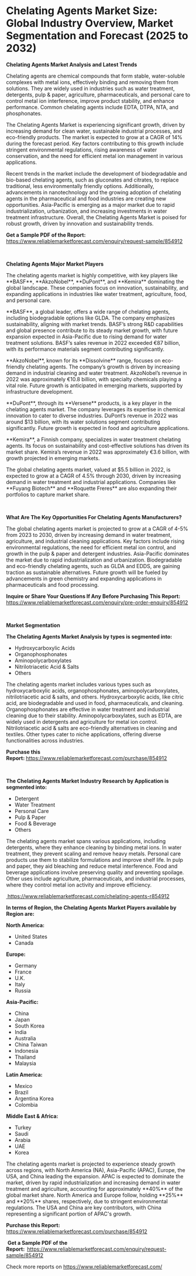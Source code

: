 <p><h1>Chelating Agents Market Size: Global Industry Overview, Market Segmentation and Forecast (2025 to 2032)</h1></p><p><strong>Chelating Agents Market Analysis and Latest Trends</strong></p>
<p><p>Chelating agents are chemical compounds that form stable, water-soluble complexes with metal ions, effectively binding and removing them from solutions. They are widely used in industries such as water treatment, detergents, pulp & paper, agriculture, pharmaceuticals, and personal care to control metal ion interference, improve product stability, and enhance performance. Common chelating agents include EDTA, DTPA, NTA, and phosphonates.</p><p>The Chelating Agents Market is experiencing significant growth, driven by increasing demand for clean water, sustainable industrial processes, and eco-friendly products. The market is expected to grow at a CAGR of 14% during the forecast period. Key factors contributing to this growth include stringent environmental regulations, rising awareness of water conservation, and the need for efficient metal ion management in various applications.</p><p>Recent trends in the market include the development of biodegradable and bio-based chelating agents, such as gluconates and citrates, to replace traditional, less environmentally friendly options. Additionally, advancements in nanotechnology and the growing adoption of chelating agents in the pharmaceutical and food industries are creating new opportunities. Asia-Pacific is emerging as a major market due to rapid industrialization, urbanization, and increasing investments in water treatment infrastructure. Overall, the Chelating Agents Market is poised for robust growth, driven by innovation and sustainability trends.</p></p>
<p><strong>Get a Sample PDF of the Report:&nbsp;</strong> <a href="https://www.reliablemarketforecast.com/enquiry/request-sample/854912?utm_campaign=1108&utm_medium=2&utm_source=Github&utm_content=ia&utm_term=26012025&utm_id=chelating-agents">https://www.reliablemarketforecast.com/enquiry/request-sample/854912</a></p>
<p>&nbsp;</p>
<p><strong>Chelating Agents Major Market Players</strong></p>
<p><p>The chelating agents market is highly competitive, with key players like **BASF**, **AkzoNobel**, **DuPont**, and **Kemira** dominating the global landscape. These companies focus on innovation, sustainability, and expanding applications in industries like water treatment, agriculture, food, and personal care.</p><p>**BASF**, a global leader, offers a wide range of chelating agents, including biodegradable options like GLDA. The company emphasizes sustainability, aligning with market trends. BASF’s strong R&D capabilities and global presence contribute to its steady market growth, with future expansion expected in Asia-Pacific due to rising demand for water treatment solutions. BASF’s sales revenue in 2022 exceeded €87 billion, with its performance materials segment contributing significantly.</p><p>**AkzoNobel**, known for its **Dissolvine** range, focuses on eco-friendly chelating agents. The company’s growth is driven by increasing demand in industrial cleaning and water treatment. AkzoNobel’s revenue in 2022 was approximately €10.8 billion, with specialty chemicals playing a vital role. Future growth is anticipated in emerging markets, supported by infrastructure development.</p><p>**DuPont**, through its **Versene** products, is a key player in the chelating agents market. The company leverages its expertise in chemical innovation to cater to diverse industries. DuPont’s revenue in 2022 was around $13 billion, with its water solutions segment contributing significantly. Future growth is expected in food and agriculture applications.</p><p>**Kemira**, a Finnish company, specializes in water treatment chelating agents. Its focus on sustainability and cost-effective solutions has driven its market share. Kemira’s revenue in 2022 was approximately €3.6 billion, with growth projected in emerging markets.</p><p>The global chelating agents market, valued at $5.5 billion in 2022, is expected to grow at a CAGR of 4.5% through 2030, driven by increasing demand in water treatment and industrial applications. Companies like **Fuyang Biotech** and **Roquette Freres** are also expanding their portfolios to capture market share.</p></p>
<p>&nbsp;</p>
<p><strong>What Are The Key Opportunities For Chelating Agents Manufacturers?</strong></p>
<p><p>The global chelating agents market is projected to grow at a CAGR of 4-5% from 2023 to 2030, driven by increasing demand in water treatment, agriculture, and industrial cleaning applications. Key factors include rising environmental regulations, the need for efficient metal ion control, and growth in the pulp & paper and detergent industries. Asia-Pacific dominates the market due to rapid industrialization and urbanization. Biodegradable and eco-friendly chelating agents, such as GLDA and EDDS, are gaining traction as sustainable alternatives. Future growth will be fueled by advancements in green chemistry and expanding applications in pharmaceuticals and food processing.</p></p>
<p><strong>Inquire or Share Your Questions If Any Before Purchasing This Report:</strong> <a href="https://www.reliablemarketforecast.com/enquiry/pre-order-enquiry/854912?utm_campaign=1108&utm_medium=2&utm_source=Github&utm_content=ia&utm_term=26012025&utm_id=chelating-agents">https://www.reliablemarketforecast.com/enquiry/pre-order-enquiry/854912</a></p>
<p>&nbsp;</p>
<p><strong>Market Segmentation</strong></p>
<p><strong>The Chelating Agents Market Analysis by types is segmented into:</strong></p>
<p><ul><li>Hydroxycarboxylic Acids</li><li>Organophosphonates</li><li>Aminopolycarboxylates</li><li>Nitrilotriacetic Acid & Salts</li><li>Others</li></ul></p>
<p><p>The chelating agents market includes various types such as hydroxycarboxylic acids, organophosphonates, aminopolycarboxylates, nitrilotriacetic acid & salts, and others. Hydroxycarboxylic acids, like citric acid, are biodegradable and used in food, pharmaceuticals, and cleaning. Organophosphonates are effective in water treatment and industrial cleaning due to their stability. Aminopolycarboxylates, such as EDTA, are widely used in detergents and agriculture for metal ion control. Nitrilotriacetic acid & salts are eco-friendly alternatives in cleaning and textiles. Other types cater to niche applications, offering diverse functionalities across industries.</p></p>
<p><strong>Purchase this Report:&nbsp;</strong><a href="https://www.reliablemarketforecast.com/purchase/854912?utm_campaign=1108&utm_medium=2&utm_source=Github&utm_content=ia&utm_term=26012025&utm_id=chelating-agents">https://www.reliablemarketforecast.com/purchase/854912</a></p>
<p>&nbsp;</p>
<p><strong>The Chelating Agents Market Industry Research by Application is segmented into:</strong></p>
<p><ul><li>Detergent</li><li>Water Treatment</li><li>Personal Care</li><li>Pulp & Paper</li><li>Food & Beverage</li><li>Others</li></ul></p>
<p><p>The chelating agents market spans various applications, including detergents, where they enhance cleaning by binding metal ions. In water treatment, they prevent scaling and remove heavy metals. Personal care products use them to stabilize formulations and improve shelf life. In pulp and paper, they aid bleaching and reduce metal interference. Food and beverage applications involve preserving quality and preventing spoilage. Other uses include agriculture, pharmaceuticals, and industrial processes, where they control metal ion activity and improve efficiency.</p></p>
<p><a href="https://www.reliablemarketforecast.com/chelating-agents-r854912?utm_campaign=1108&utm_medium=2&utm_source=Github&utm_content=ia&utm_term=26012025&utm_id=chelating-agents">&nbsp;https://www.reliablemarketforecast.com/chelating-agents-r854912</a></p>
<p><strong>In terms of Region, the Chelating Agents Market Players available by Region are:</strong></p>
<p>
    <p> <strong> North America: </strong>
        <ul>
            <li>United States</li>
            <li>Canada</li>
        </ul>
        </p> 
    <p> <strong> Europe: </strong>
        <ul>
            <li>Germany</li>
            <li>France</li>
            <li>U.K.</li>
            <li>Italy</li>
            <li>Russia</li>
        </ul>
        </p> 
    <p> <strong> Asia-Pacific: </strong>
        <ul>
            <li>China</li>
            <li>Japan</li>
            <li>South Korea</li>
            <li>India</li>
            <li>Australia</li>
            <li>China Taiwan</li>
            <li>Indonesia</li>
            <li>Thailand</li>
            <li>Malaysia</li>
        </ul>
        </p> 
    <p> <strong> Latin America: </strong>
        <ul>
            <li>Mexico</li>
            <li>Brazil</li>
            <li>Argentina Korea</li>
            <li>Colombia</li>
        </ul>
        </p> 
    <p> <strong> Middle East & Africa: </strong>
        <ul>
            <li>Turkey</li>
            <li>Saudi</li>
            <li>Arabia</li>
            <li>UAE</li>
            <li>Korea</li>
        </ul>
    </p>
    </p>
<p><p>The chelating agents market is projected to experience steady growth across regions, with North America (NA), Asia-Pacific (APAC), Europe, the USA, and China leading the expansion. APAC is expected to dominate the market, driven by rapid industrialization and increasing demand in water treatment and agriculture, accounting for approximately **40%** of the global market share. North America and Europe follow, holding **25%** and **20%** shares, respectively, due to stringent environmental regulations. The USA and China are key contributors, with China representing a significant portion of APAC's growth.</p></p>
<p><strong>Purchase this Report: </strong><a href="https://www.reliablemarketforecast.com/purchase/854912?utm_campaign=1108&utm_medium=2&utm_source=Github&utm_content=ia&utm_term=26012025&utm_id=chelating-agents">https://www.reliablemarketforecast.com/purchase/854912</a></p>
<p>&nbsp;<strong>Get a Sample PDF of the Report:&nbsp;&nbsp;</strong><a href="https://www.reliablemarketforecast.com/enquiry/request-sample/854912?utm_campaign=1108&utm_medium=2&utm_source=Github&utm_content=ia&utm_term=26012025&utm_id=chelating-agents">https://www.reliablemarketforecast.com/enquiry/request-sample/854912</a></p>
<p><strong></strong></p>
<p>Check more reports on <a href="https://www.reliablemarketforecast.com/?utm_campaign=1108&utm_medium=2&utm_source=Github&utm_content=ia&utm_term=26012025&utm_id=chelating-agents">https://www.reliablemarketforecast.com/</a></p>
